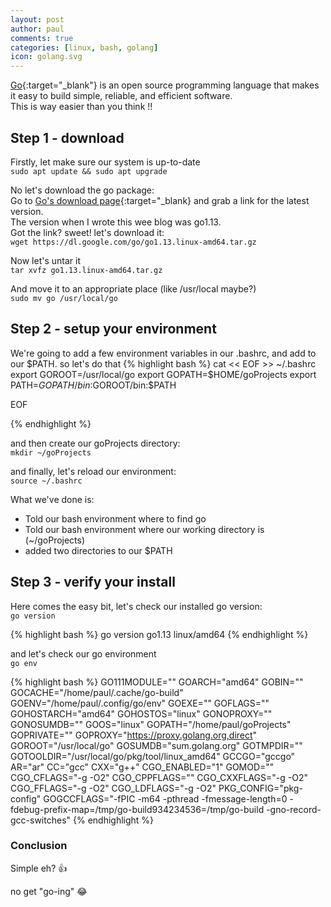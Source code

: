 ```yaml
---
layout: post
author: paul
comments: true
categories: [linux, bash, golang]
icon: golang.svg
---
```

[Go](https://golang.org/){:target="_blank"} is an open source programming language that makes it easy to build simple, reliable, and efficient software.  
This is way easier than you think !! 

## Step 1 - download
Firstly, let make sure our system is up-to-date  
`sudo apt update && sudo apt upgrade`

No let's download the go package:  
Go to [Go's download page](https://golang.org/dl/){:target="_blank} and grab a link for the latest version.  
The version when I wrote this wee blog was go1.13.   
Got the link? sweet! let's download it:  
`wget https://dl.google.com/go/go1.13.linux-amd64.tar.gz`  

Now let's untar it  
`tar xvfz go1.13.linux-amd64.tar.gz`  

And move it to an appropriate place (like /usr/local maybe?)  
`sudo mv go /usr/local/go`  

## Step 2 - setup your environment

We're going to add a few environment variables in our .bashrc, and add to our $PATH.  
so let's do that
{% highlight bash %}
cat << EOF >> ~/.bashrc
export GOROOT=/usr/local/go
export GOPATH=$HOME/goProjects
export PATH=$GOPATH/bin:$GOROOT/bin:$PATH

EOF

{% endhighlight %}

and then create our goProjects directory:  
`mkdir ~/goProjects `

and finally, let's reload our environment:  
`source ~/.bashrc `

What we've done is:
* Told our bash environment where to find go
* Told our bash environment where our working directory is (~/goProjects)
* added two directories to our $PATH

## Step 3 - verify your install

Here comes the easy bit, let's check our installed go version:  
`go version `  

{% highlight bash %}
go version go1.13 linux/amd64
{% endhighlight %}

and let's check our go environment  
`go env`  

{% highlight bash %}
GO111MODULE=""
GOARCH="amd64"
GOBIN=""
GOCACHE="/home/paul/.cache/go-build"
GOENV="/home/paul/.config/go/env"
GOEXE=""
GOFLAGS=""
GOHOSTARCH="amd64"
GOHOSTOS="linux"
GONOPROXY=""
GONOSUMDB=""
GOOS="linux"
GOPATH="/home/paul/goProjects"
GOPRIVATE=""
GOPROXY="https://proxy.golang.org,direct"
GOROOT="/usr/local/go"
GOSUMDB="sum.golang.org"
GOTMPDIR=""
GOTOOLDIR="/usr/local/go/pkg/tool/linux_amd64"
GCCGO="gccgo"
AR="ar"
CC="gcc"
CXX="g++"
CGO_ENABLED="1"
GOMOD=""
CGO_CFLAGS="-g -O2"
CGO_CPPFLAGS=""
CGO_CXXFLAGS="-g -O2"
CGO_FFLAGS="-g -O2"
CGO_LDFLAGS="-g -O2"
PKG_CONFIG="pkg-config"
GOGCCFLAGS="-fPIC -m64 -pthread -fmessage-length=0 -fdebug-prefix-map=/tmp/go-build934234536=/tmp/go-build -gno-record-gcc-switches"
{% endhighlight %}

### Conclusion

Simple eh? 👍

no get "go-ing" 😂
